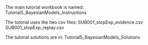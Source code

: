 The main tutorial workbook is named: Tutorial5_BayesianModels_Instructions

The tutorial uses the two csv files:
SUB001_stopExp_evidence.csv
SUB001_stopExp_replay.csv

The tutorial solutions are in: Tutorial5_BayesianModels_Solutions
